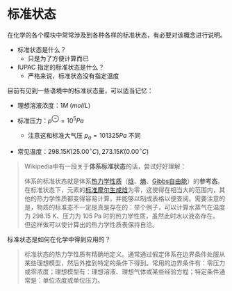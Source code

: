 # 标准状态

在化学的各个模块中常常涉及到各种各样的标准状态，有必要对该概念进行说明。

* 标准状态是什么？
  * 只是为了方便计算而已
* IUPAC 指定的标准状态是什么？
  * 严格来说，标准状态没有指定温度

 目前有见到一些语境中的标准状态量，可以适当记忆：

* 理想溶液浓度：$1M\ (mol/L)$
* 标准压力：$p^\ominus=10^5Pa$
  * 注意这和标准大气压 $p_a=101325Pa$ 不同

* 常见温度：$298.15K(25.00^{\circ}C),273.15K(0.00^{\circ}C)$

> Wikipedia中有一段关于**体系标准状态**的话，尝试好好理解：
>
> 体系的标准状态就是体系[热力学性质](https://zh.wikipedia.org/wiki/态函数)（[焓](https://zh.wikipedia.org/wiki/焓)、[熵](https://zh.wikipedia.org/wiki/熵)、[Gibbs自由能](https://zh.wikipedia.org/wiki/吉布斯能)）的**参考态**。在标准状态下，元素的[标准摩尔生成焓](https://zh.wikipedia.org/wiki/标准摩尔生成焓)为零，这使得在相当大的范围内，其他的热力学性质都变得容易计算，并能够以制成表格以便查阅。需要注意的是，物质的标准态不一定是真是存在的：举个例子，可以计算水蒸气在温度为 298.15 K、压力为 105 Pa 时的热力学性质，虽然此时水以液态存在。 但这样做可以使计算出的热力学性质表保持自洽。

标准状态是如何在化学中得到应用的？

> 标准状态的热力学性质有精确地定义。通常通过假定体系在边界条件处服从某些理想模型，然后外推到特定的条件下得到。常用的边界条件有：零压力或零浓度；理想模型有：理想溶液、理想气体或某些经验方程；特定条件通常是：单位浓度或单位压力。